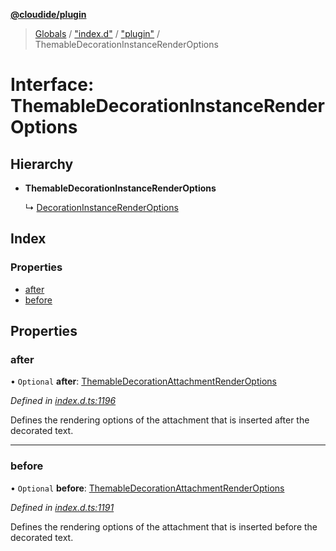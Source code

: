 **[@cloudide/plugin](../README.md)**

> [Globals](../README.md) / ["index.d"](../modules/_index_d_.md) / ["plugin"](../modules/_index_d_._plugin_.md) / ThemableDecorationInstanceRenderOptions

# Interface: ThemableDecorationInstanceRenderOptions

## Hierarchy

* **ThemableDecorationInstanceRenderOptions**

  ↳ [DecorationInstanceRenderOptions](_index_d_._plugin_.decorationinstancerenderoptions.md)

## Index

### Properties

* [after](_index_d_._plugin_.themabledecorationinstancerenderoptions.md#after)
* [before](_index_d_._plugin_.themabledecorationinstancerenderoptions.md#before)

## Properties

### after

• `Optional` **after**: [ThemableDecorationAttachmentRenderOptions](_index_d_._plugin_.themabledecorationattachmentrenderoptions.md)

*Defined in [index.d.ts:1196](https://github.com/shuyaqian/cloudide-plugin-api/blob/9d985be/index.d.ts#L1196)*

Defines the rendering options of the attachment that is inserted after the decorated text.

___

### before

• `Optional` **before**: [ThemableDecorationAttachmentRenderOptions](_index_d_._plugin_.themabledecorationattachmentrenderoptions.md)

*Defined in [index.d.ts:1191](https://github.com/shuyaqian/cloudide-plugin-api/blob/9d985be/index.d.ts#L1191)*

Defines the rendering options of the attachment that is inserted before the decorated text.
